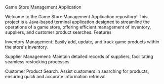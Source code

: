 Game Store Management Application

Welcome to the Game Store Management Application repository! This project is a Java-based terminal application designed to streamline the operations of a game store, offering efficient management of inventory, suppliers, and customer product searches.
Features

  Inventory Management: Easily add, update, and track game products within the store's inventory.

  Supplier Management: Maintain detailed records of suppliers, facilitating seamless restocking processes.

  Customer Product Search: Assist customers in searching for products, ensuring quick and accurate information retrieval.

